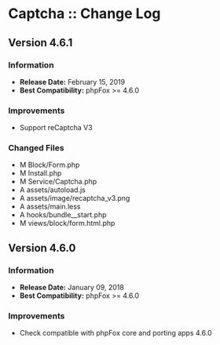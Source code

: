 # Captcha :: Change Log

## Version 4.6.1

### Information

- **Release Date:** February 15, 2019
- **Best Compatibility:** phpFox >= 4.6.0

### Improvements

- Support reCaptcha V3

### Changed Files

- M Block/Form.php
- M Install.php
- M Service/Captcha.php
- A assets/autoload.js
- A assets/image/recaptcha_v3.png
- A assets/main.less
- A hooks/bundle__start.php
- M views/block/form.html.php


## Version 4.6.0

### Information

- **Release Date:** January 09, 2018
- **Best Compatibility:** phpFox >= 4.6.0

### Improvements

- Check compatible with phpFox core and porting apps 4.6.0